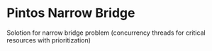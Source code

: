 # Pintos Narrow Bridge
Solotion for narrow bridge problem (concurrency threads for critical resources with prioritization)
